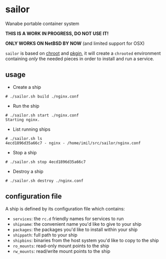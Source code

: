 # sailor

Wanabe portable container system

**THIS IS A WORK IN PROGRESS, DO NOT USE IT!**

**ONLY WORKS ON NetBSD BY NOW** (and limited support for OSX)

`sailor` is based on [chroot][0] and [pkgin][1], it will create a `chrooted`
environment containing _only_ the needed pieces in order to install and run a
service.

## usage

* Create a ship

```
# ./sailor.sh build ./nginx.conf
```

* Run the ship

```
# ./sailor.sh start ./nginx.conf
Starting nginx.
```

* List running ships

```
# ./sailor.sh ls
4ecd1896d35a66c7 - nginx - /home/imil/src/sailor/nginx.conf
```

* Stop a ship

```
# ./sailor.sh stop 4ecd1896d35a66c7
```

* Destroy a ship

```
# ./sailor.sh destroy ./nginx.conf
```

## configuration file

A ship is defined by its configuration file which contains:

* `services`: the `rc.d` friendly names for services to run
* `shipname`: the convenient name you'd like to give to your ship
* `packages`: the packages you'd like to install within your ship
* `shippath`: full path to your ship
* `shipbins`: binaries from the host system you'd like to copy to the ship
* `ro_mounts`: read-only mount points to the ship
* `rw_mounts`: read/write mount points to the ship

[0]: https://en.wikipedia.org/wiki/Chroot
[1]: http://pkgin.net

